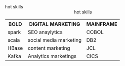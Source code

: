 <!DOCTYPE html>
 <html lang="en">
<head>
<meta charset="UIF-8">
<meta name="viewport" content="width-device width, intial-
scale=1.0">
<caption> hot skills</title>
</head>
 <body>
<hl><center>hot skills</center></h1>
<table border"='3'>
<tr>
<th>BOLD</th>
<th>DIGITAL MARKETING</th>
<th>MAINFRAME</th>
</tr>
<tr>
<td>spark</td>
<td>SEO anaylytics</td>
<td>COBOL</td>
</tr>
<tr>
<td>scala</td>
<td>social media marketing</td>
<td>DB2</td>
</tr>
<tr>
<td>HBase</td>
<td>content marketing</td>
<td>JCL</td>
</tr>
<tr>
<td>Kafka</td>
<td>Analytics marketings</td>
<td>CICS</td>
</tr>
</table>
</body>
</html>
